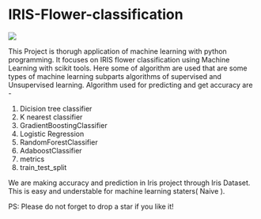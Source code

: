 # IRIS-Flower-classification

<img src="https://miro.medium.com/max/875/1*7bnLKsChXq94QjtAiRn40w.png">

This Project is thorugh application of machine learning with python programming.
It focuses on IRIS flower classification using Machine Learning with scikit tools. 
Here some of algorithm are used that are some types of machine learning subparts algorithms of supervised and Unsupervised learning.
Algorithm used for predicting and get accuracy are -
1. Dicision tree classifier 
2. K nearest classifier
3. GradientBoostingClassifier
4. Logistic Regression
5. RandomForestClassifier
6. AdaboostClassifier
7. metrics
8. train_test_split

We are making accuracy and prediction in Iris project through Iris Dataset.
This is easy and understable for machine learning staters( Naive ).

PS: Please do not forget to drop a star if you like it!

